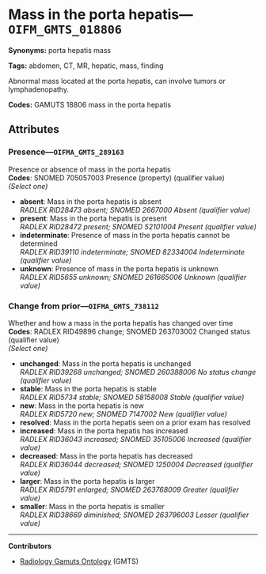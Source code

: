 # Mass in the porta hepatis—`OIFM_GMTS_018806`

**Synonyms:** porta hepatis mass

**Tags:** abdomen, CT, MR, hepatic, mass, finding

Abnormal mass located at the porta hepatis, can involve tumors or lymphadenopathy.

**Codes:** GAMUTS 18806 mass in the porta hepatis

## Attributes

### Presence—`OIFMA_GMTS_289163`

Presence or absence of mass in the porta hepatis  
**Codes**: SNOMED 705057003 Presence (property) (qualifier value)  
*(Select one)*

- **absent**: Mass in the porta hepatis is absent  
_RADLEX RID28473 absent; SNOMED 2667000 Absent (qualifier value)_
- **present**: Mass in the porta hepatis is present  
_RADLEX RID28472 present; SNOMED 52101004 Present (qualifier value)_
- **indeterminate**: Presence of mass in the porta hepatis cannot be determined  
_RADLEX RID39110 indeterminate; SNOMED 82334004 Indeterminate (qualifier value)_
- **unknown**: Presence of mass in the porta hepatis is unknown  
_RADLEX RID5655 unknown; SNOMED 261665006 Unknown (qualifier value)_

### Change from prior—`OIFMA_GMTS_738112`

Whether and how a mass in the porta hepatis has changed over time  
**Codes**: RADLEX RID49896 change; SNOMED 263703002 Changed status (qualifier value)  
*(Select one)*

- **unchanged**: Mass in the porta hepatis is unchanged  
_RADLEX RID39268 unchanged; SNOMED 260388006 No status change (qualifier value)_
- **stable**: Mass in the porta hepatis is stable  
_RADLEX RID5734 stable; SNOMED 58158008 Stable (qualifier value)_
- **new**: Mass in the porta hepatis is new  
_RADLEX RID5720 new; SNOMED 7147002 New (qualifier value)_
- **resolved**: Mass in the porta hepatis seen on a prior exam has resolved  
- **increased**: Mass in the porta hepatis has increased  
_RADLEX RID36043 increased; SNOMED 35105006 Increased (qualifier value)_
- **decreased**: Mass in the porta hepatis has decreased  
_RADLEX RID36044 decreased; SNOMED 1250004 Decreased (qualifier value)_
- **larger**: Mass in the porta hepatis is larger  
_RADLEX RID5791 enlarged; SNOMED 263768009 Greater (qualifier value)_
- **smaller**: Mass in the porta hepatis is smaller  
_RADLEX RID38669 diminished; SNOMED 263796003 Lesser (qualifier value)_

---

**Contributors**

- [Radiology Gamuts Ontology](https://gamuts.net/) (GMTS)